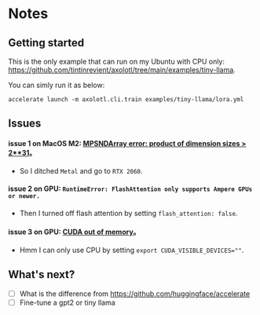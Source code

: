# Notes

## Getting started

This is the only example that can run on my Ubuntu with CPU only: https://github.com/tintinrevient/axolotl/tree/main/examples/tiny-llama.

You can simly run it as below:

```
accelerate launch -m axolotl.cli.train examples/tiny-llama/lora.yml
```

## Issues

#### issue 1 on MacOS M2: [MPSNDArray error: product of dimension sizes > 2**31](https://github.com/pytorch/pytorch/issues/84039)。

* So I ditched `Metal` and go to `RTX 2060`.

#### issue 2 on GPU: `RuntimeError: FlashAttention only supports Ampere GPUs or newer.`

* Then I turned off flash attention by setting `flash_attention: false`.

#### issue 3 on GPU: [CUDA out of memory](https://github.com/OpenAccess-AI-Collective/axolotl/issues/998)。

* Hmm I can only use CPU by setting `export CUDA_VISIBLE_DEVICES=""`.

## What's next?

- [ ] What is the difference from https://github.com/huggingface/accelerate
- [ ] Fine-tune a gpt2 or tiny llama
